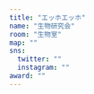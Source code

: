 ```yaml
---
title: "エッホエッホ"
name: "生物研究会"
room: "生物室"
map: ""
sns:
  twitter: ""
  instagram: ""
award: ""
---
```


